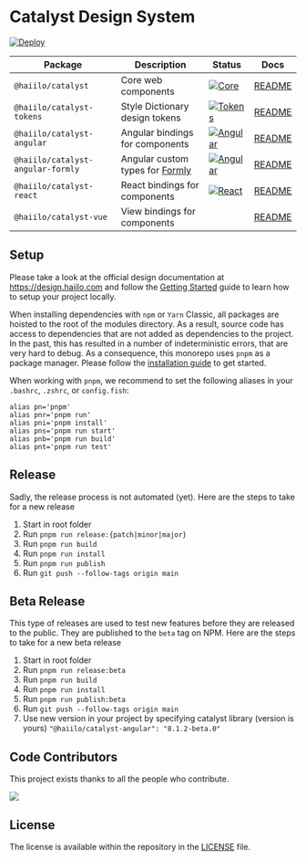 # Catalyst Design System

[![Deploy](https://github.com/haiilo/catalyst/actions/workflows/deploy.yml/badge.svg)](https://github.com/haiilo/catalyst/actions/workflows/deploy.yml)

| Package | Description | Status | Docs |
| ------- | ----------- | ------ | ---- |
| `@haiilo/catalyst`           | Core web components               | [![Core](https://github.com/haiilo/catalyst/actions/workflows/core.yml/badge.svg)](https://github.com/haiilo/catalyst/actions/workflows/core.yml) | [README](https://github.com/haiilo/catalyst/blob/main/core/README.md) |
| `@haiilo/catalyst-tokens`    | Style Dictionary design tokens    | [![Tokens](https://github.com/haiilo/catalyst/actions/workflows/tokens.yml/badge.svg)](https://github.com/haiilo/catalyst/actions/workflows/tokens.yml) | [README](https://github.com/haiilo/catalyst/blob/main/tokens/README.md) |
| `@haiilo/catalyst-angular`   | Angular bindings for components   | [![Angular](https://github.com/haiilo/catalyst/actions/workflows/angular.yml/badge.svg)](https://github.com/haiilo/catalyst/actions/workflows/angular.yml) | [README](https://github.com/haiilo/catalyst/blob/main/angular/README.md) |
| `@haiilo/catalyst-angular-formly`   | Angular custom types for [Formly](https://formly.dev/)   | [![Angular](https://github.com/haiilo/catalyst/actions/workflows/angular.yml/badge.svg)](https://github.com/haiilo/catalyst/actions/workflows/angular.yml) | [README](https://github.com/haiilo/catalyst/blob/main/angular/README.md) |
| `@haiilo/catalyst-react`     | React bindings for components     | [![React](https://github.com/haiilo/catalyst/actions/workflows/react.yml/badge.svg)](https://github.com/haiilo/catalyst/actions/workflows/react.yml) | [README](https://github.com/haiilo/catalyst/blob/main/react/README.md) |
| `@haiilo/catalyst-vue`       | View bindings for components      |  | [README](https://github.com/haiilo/catalyst/blob/main/vue/README.md) |

## Setup

Please take a look at the official design documentation at
https://design.haiilo.com and follow the [Getting Started](https://design.haiilo.com/7a807c8eb/p/12e811-getting-started)
guide to learn how to setup your project locally.

When installing dependencies with `npm` or `Yarn` Classic, all packages are
hoisted to the root of the modules directory. As a result, source code has
access to dependencies that are not added as dependencies to the project. In the
past, this has resulted in a number of indeterministic errors, that are very
hard to debug. As a consequence, this monorepo uses `pnpm` as a package manager.
Please follow the [installation guide](https://pnpm.io/installation) to get
started.

When working with `pnpm`, we recommend to set the following aliases in your 
`.bashrc`, `.zshrc`, or `config.fish`:

```
alias pn='pnpm'
alias pnr='pnpm run'
alias pni='pnpm install'
alias pns='pnpm run start'
alias pnb='pnpm run build'
alias pnt='pnpm run test'
```

## Release

Sadly, the release process is not automated (yet). Here are the steps to take for
a new release

1. Start in root folder
1. Run `pnpm run release:{patch|minor|major}`
1. Run `pnpm run build`
1. Run `pnpm run install`
1. Run `pnpm run publish`
1. Run `git push --follow-tags origin main`


## Beta Release

This type of releases are used to test new features before they are released to
the public. They are published to the `beta` tag on NPM. Here are the steps to
take for a new beta release

1. Start in root folder
1. Run `pnpm run release:beta`
1. Run `pnpm run build`
1. Run `pnpm run install`
1. Run `pnpm run publish:beta`
1. Run `git push --follow-tags origin main`
2. Use new version in your project by specifying catalyst library (version is yours) `"@haiilo/catalyst-angular": "8.1.2-beta.0"`

## Code Contributors

This project exists thanks to all the people who contribute.

<a href="https://github.com/haiilo/catalyst/graphs/contributors">
  <img src="https://contrib.rocks/image?repo=haiilo/catalyst" />
</a>

## License

The license is available within the repository in the
[LICENSE](https://github.com/haiilo/catalyst/blob/main/LICENSE) file.
